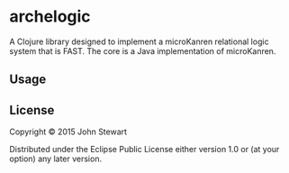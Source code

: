 # archelogic

A Clojure library designed to implement a microKanren relational logic system that is FAST.  The core is a Java implementation of microKanren.

## Usage



## License

Copyright © 2015 John Stewart

Distributed under the Eclipse Public License either version 1.0 or (at
your option) any later version.

